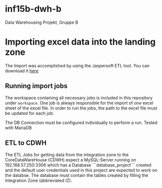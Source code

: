 # inf15b-dwh-b
Data Warehousing Projekt, Gruppe B

# Importing excel data into the landing zone
The Import was accomplished by using the Jaspersoft ETL tool.
You can download it [here](https://community.jaspersoft.com/community-download)

## Running import jobs
The workspace containing all necessary jobs is included in this repository under `workspace`.
One job is always responsible for the import of *one* excel sheet of the excel file.
In order to run the jobs, the path to the excel file must be updated for each job.

The DB Connection must be configured individually to perform a run. Tested with MariaDB

## ETL to CDWH
The ETL Jobs for getting data from the integration zone to the 
CoreDataWareHouse (CDWH) expect a MySQL-Server running on 192.168.57.250:3306
which has a Database ´´´database_project´´´ created and the default user credentials
used in this project are expected to work on the databse. The database must contain
the tables created by filling the Integration Zone (abbreviated IZ).
